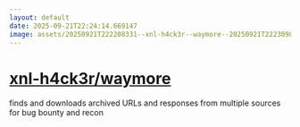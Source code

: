 ```yaml
---
layout: default
date: 2025-09-21T22:24:14.669147
image: assets/20250921T222208331--xnl-h4ck3r--waymore--20250921T222309819--cropped.png
---
```


# [xnl-h4ck3r/waymore](https://github.com/xnl-h4ck3r/waymore)

finds and downloads archived URLs and responses from multiple sources for bug bounty and recon
